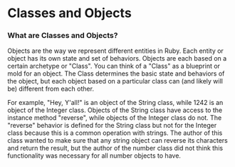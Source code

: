 # Classes and Objects


### What are Classes and Objects?

Objects are the way we represent different entities in Ruby. Each entity or object has its own state and set of behaviors. Objects are each based on a certain archetype or "Class". You can think of a "Class" as a blueprint or mold for an object. The Class determines the basic state and behaviors of the object, but each object based on a particular class can (and likely will be) different from each other.

For example, "Hey, Y'all!" is an object of the String class, while 1242 is an object of the Integer class. Objects of the String class have access to the instance method "reverse", while objects of the Integer class do not. The "reverse" behavior is defined for the String class but not for the Integer class because this is a common operation with strings. The author of this class wanted to make sure that any string object can reverse its characters and return the result, but the author of the number class did not think this functionality was necessary for all number objects to have.
